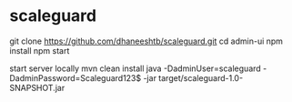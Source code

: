# scaleguard

[//]: # (node deploy.js /Users/dhaneesh/dhaneesh_backup/salescode-esocial/social-timeline prod deploy nodns)
[//]: # (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)

git clone https://github.com/dhaneeshtb/scaleguard.git
cd admin-ui
npm install
npm start

start server locally
mvn clean install
java -DadminUser=scaleguard -DadminPassword=Scaleguard123$ -jar target/scaleguard-1.0-SNAPSHOT.jar



